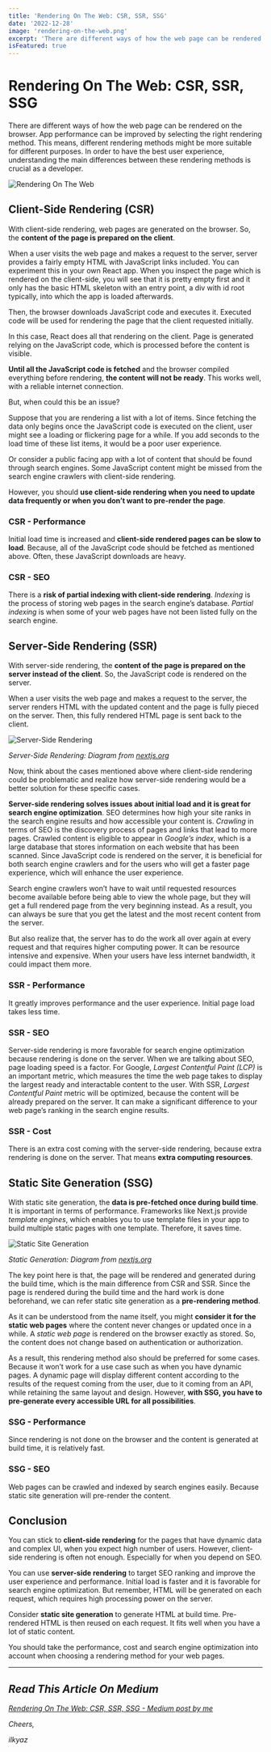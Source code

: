 ```yaml
---
title: 'Rendering On The Web: CSR, SSR, SSG'
date: '2022-12-28'
image: 'rendering-on-the-web.png'
excerpt: 'There are different ways of how the web page can be rendered on the browser. App performance can be improved by selecting the right rendering method. This means, different rendering methods might be more suitable for different purposes. In order to have the best user experience, understanding the main differences between these rendering methods is crucial as a developer.'
isFeatured: true
---
```


# Rendering On The Web: CSR, SSR, SSG

There are different ways of how the web page can be rendered on the browser. App performance can be improved by selecting the right rendering method. This means, different rendering methods might be more suitable for different purposes. In order to have the best user experience, understanding the main differences between these rendering methods is crucial as a developer.

![Rendering On The Web](rendering-on-the-web.png)

## Client-Side Rendering (CSR)

With client-side rendering, web pages are generated on the browser. So, the **content of the page is prepared on the client**.

When a user visits the web page and makes a request to the server, server provides a fairly empty HTML with JavaScript links included. You can experiment this in your own React app. When you inspect the page which is rendered on the client-side, you will see that it is pretty empty first and it only has the basic HTML skeleton with an entry point, a div with id root typically, into which the app is loaded afterwards.

Then, the browser downloads JavaScript code and executes it. Executed code will be used for rendering the page that the client requested initially.

In this case, React does all that rendering on the client. Page is generated relying on the JavaScript code, which is processed before the content is visible.

**Until all the JavaScript code is fetched** and the browser compiled everything before rendering, **the content will not be ready**. This works well, with a reliable internet connection.

But, when could this be an issue?

Suppose that you are rendering a list with a lot of items. Since fetching the data only begins once the JavaScript code is executed on the client, user might see a loading or flickering page for a while. If you add seconds to the load time of these list items, it would be a poor user experience.

Or consider a public facing app with a lot of content that should be found through search engines. Some JavaScript content might be missed from the search engine crawlers with client-side rendering.

However, you should **use client-side rendering when you need to update data frequently or when you don’t want to pre-render the page**.

### CSR - Performance

Initial load time is increased and **client-side rendered pages can be slow to load**. Because, all of the JavaScript code should be fetched as mentioned above. Often, these JavaScript downloads are heavy.

### CSR - SEO

There is a **risk of partial indexing with client-side rendering**. _Indexing_ is the process of storing web pages in the search engine’s database. _Partial indexing_ is when some of your web pages have not been listed fully on the search engine.

## Server-Side Rendering (SSR)

With server-side rendering, the **content of the page is prepared on the server instead of the client**. So, the JavaScript code is rendered on the server.

When a user visits the web page and makes a request to the server, the server renders HTML with the updated content and the page is fully pieced on the server. Then, this fully rendered HTML page is sent back to the client.

![Server-Side Rendering](server-side-rendering.png)

_Server-Side Rendering: Diagram from [nextjs.org](https://nextjs.org/learn/basics/data-fetching/two-forms)_

Now, think about the cases mentioned above where client-side rendering could be problematic and realize how server-side rendering would be a better solution for these specific cases.

**Server-side rendering solves issues about initial load and it is great for search engine optimization**. SEO determines how high your site ranks in the search engine results and how accessible your content is. _Crawling_ in terms of SEO is the discovery process of pages and links that lead to more pages. Crawled content is eligible to appear in _Google’s index_, which is a large database that stores information on each website that has been scanned. Since JavaScript code is rendered on the server, it is beneficial for both search engine crawlers and for the users who will get a faster page experience, which will enhance the user experience.

Search engine crawlers won’t have to wait until requested resources become available before being able to view the whole page, but they will get a full rendered page from the very beginning instead. As a result, you can always be sure that you get the latest and the most recent content from the server.

But also realize that, the server has to do the work all over again at every request and that requires higher computing power. It can be resource intensive and expensive. When your users have less internet bandwidth, it could impact them more.

### SSR - Performance

It greatly improves performance and the user experience. Initial page load takes less time.

### SSR - SEO

Server-side rendering is more favorable for search engine optimization because rendering is done on the server. When we are talking about SEO, page loading speed is a factor. For Google, _Largest Contentful Paint (LCP)_ is an important metric, which measures the time the web page takes to display the largest ready and interactable content to the user. With SSR, _Largest Contentful Paint_ metric will be optimized, because the content will be already prepared on the server. It can make a significant difference to your web page’s ranking in the search engine results.

### SSR - Cost

There is an extra cost coming with the server-side rendering, because extra rendering is done on the server. That means **extra computing resources**.

## Static Site Generation (SSG)

With static site generation, the **data is pre-fetched once during build time**. It is important in terms of performance. Frameworks like Next.js provide _template engines_, which enables you to use template files in your app to build multiple static pages with one template. Therefore, it saves time.

![Static Site Generation](static-generation.png)

_Static Generation: Diagram from [nextjs.org](https://nextjs.org/learn/basics/data-fetching/two-forms)_

The key point here is that, the page will be rendered and generated during the build time, which is the main difference from CSR and SSR. Since the page is rendered during the build time and the hard work is done beforehand, we can refer static site generation as a **pre-rendering method**.

As it can be understood from the name itself, you might **consider it for the static web pages** where the content never changes or updated once in a while. A _static web page_ is rendered on the browser exactly as stored. So, the content does not change based on authentication or authorization.

As a result, this rendering method also should be preferred for some cases. Because it won’t work for a use case such as when you have dynamic pages. A dynamic page will display different content according to the results of the request coming from the user, due to it coming from an API, while retaining the same layout and design. However, **with SSG, you have to pre-generate every accessible URL for all possibilities**.

### SSG - Performance

Since rendering is not done on the browser and the content is generated at build time, it is relatively fast.

### SSG - SEO

Web pages can be crawled and indexed by search engines easily. Because static site generation will pre-render the content.

## Conclusion

You can stick to **client-side rendering** for the pages that have dynamic data and complex UI, when you expect high number of users. However, client-side rendering is often not enough. Especially for when you depend on SEO.

You can use **server-side rendering** to target SEO ranking and improve the user experience and performance. Initial load is faster and it is favorable for search engine optimization. But remember, HTML will be generated on each request, which requires high processing power on the server.

Consider **static site generation** to generate HTML at build time. Pre-rendered HTML is then reused on each request. It fits well when you have a lot of static content.

You should take the performance, cost and search engine optimization into account when choosing a rendering method for your web pages.

---

## _Read This Article On Medium_

_[Rendering On The Web: CSR, SSR, SSG - Medium post by me](https://medium.com/@ilkyaz.arabaci/rendering-on-the-web-csr-ssr-ssg-6ecfac6e0cd4)_

_Cheers,_

_ilkyaz_
